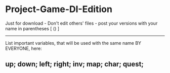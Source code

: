# Project-Game-DI-Edition
Just for download - Don't edit others' files - post your versions with your name in parentheses [ () ]

----------------------------------------------------------------------------------------
List important variables, that will be used with the same name BY EVERYONE, here:

up;
down;
left;
right;
inv;
map;
char;
quest;
----------------------------------------------------------------------------------------
